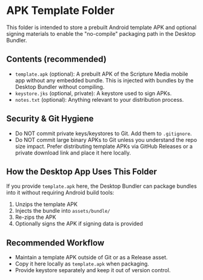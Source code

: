 # APK Template Folder

This folder is intended to store a prebuilt Android template APK and optional signing materials to enable the "no-compile" packaging path in the Desktop Bundler.

## Contents (recommended)

- `template.apk` (optional): A prebuilt APK of the Scripture Media mobile app without any embedded bundle. This is injected with bundles by the Desktop Bundler without compiling.
- `keystore.jks` (optional, private): A keystore used to sign APKs.
- `notes.txt` (optional): Anything relevant to your distribution process.

## Security & Git Hygiene

- Do NOT commit private keys/keystores to Git. Add them to `.gitignore`.
- Do NOT commit large binary APKs to Git unless you understand the repo size impact. Prefer distributing template APKs via GitHub Releases or a private download link and place it here locally.

## How the Desktop App Uses This Folder

If you provide `template.apk` here, the Desktop Bundler can package bundles into it without requiring Android build tools:

1. Unzips the template APK
2. Injects the bundle into `assets/bundle/`
3. Re-zips the APK
4. Optionally signs the APK if signing data is provided

## Recommended Workflow

- Maintain a template APK outside of Git or as a Release asset.
- Copy it here locally as `template.apk` when packaging.
- Provide keystore separately and keep it out of version control.
